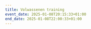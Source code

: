 ```yaml
---
title: Volwassenen training
event_date: 2025-01-08T20:15:33+01:00
end_date: 2025-01-08T22:00:33+01:00
---
```

